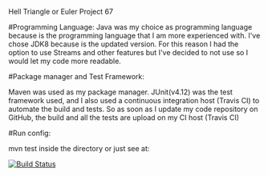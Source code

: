 
Hell Triangle or Euler Project 67

#Programming Language:
Java was my choice as programming language because is the programming language that I am more experienced with. I've chose JDK8 because is the updated version. For this reason I had the option to use Streams and other features but I've decided to not use so I would let my code more readable.

#Package manager and Test Framework:

Maven was used as my package manager. JUnit(v4.12) was the test framework used, and I also used a continuous integration host (Travis CI) to automate the build and tests. So as soon as I update my code repository on GitHub, the build and all the tests are upload on my CI host (Travis CI) 

#Run config:

mvn test inside the directory or just see at:

[![Build Status](https://travis-ci.org/joaomfiumari/challenge-hell-triangle.svg?branch=master)](https://travis-ci.org/joaomfiumari/challenge-hell-triangle)

